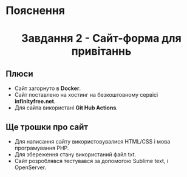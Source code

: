 # Пояснення
<h1 align="center">Завдання 2 - Сайт-форма для привітаннь</h1>

## Плюси

- Сайт загорнуто в **Docker**.
- Сайт поставлено на хостинг на безкоштовному сервісі **infinityfree.net**.
- Для сайта використані **Git Hub Actions**.

## Ще трошки про сайт

- Для написання сайту використовувалися HTML/CSS і мова програмування PHP.
- Для збереження стану використаний файл txt.
- Сайт розроблявся  тестувався за допомогою Sublime text, і OpenServer.
